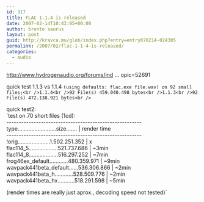 ```yaml
---
id: 317
title: FLAC 1.1.4 is released
date: 2007-02-14T10:43:05+00:00
author: bronto saurus
layout: post
guid: http://kravca.mu/glob/index.php?entry=entry070214-024305
permalink: /2007/02/flac-1-1-4-is-released/
categories:
  - audio
---
```

<a href="http://www.hydrogenaudio.org/forums/index.php?showtopic=52691" target="_blank" >http://www.hydrogenaudio.org/forums/ind &#8230; opic=52691</a>

quick test 1.1.3 vs 1.1.4 `(using defaults: flac.exe file.wav) on 92 small files;<br />1.1.4<br />92 File(s) 459.040.498 bytes<br />1.1.3<br />92 File(s) 472.138.921 bytes<br />`

quick test2:  
`test on 70 short files (1cd):<br />-------------------------------------------------------<br />type.........................size....... | render time<br />-------------------------------------------------------<br />!orig.....................1.502.251.352 |  x<br />flac114_5...................521.737.686 | ~3min<br />flac114_8...................516.297.252 | ~7min<br />frog46ex_default............480.359.971 | ~9min<br />wavpack441beta_default......536.306.866 | ~2min<br />wavpack441beta_h............528.509.776 | ~2min<br />wavpack441beta_hx...........518.291.598 | ~5min</p>
<p>(render times are really just aprox., decoding speed not tested)`